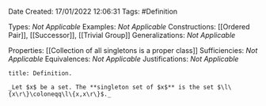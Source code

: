 <div class="topSpace"></div>

Date Created: 17/01/2022 12:06:31
Tags: #Definition

Types: _Not Applicable_
Examples: _Not Applicable_ 
Constructions: [[Ordered Pair]], [[Successor]], [[Trivial Group]]
Generalizations: _Not Applicable_

Properties: [[Collection of all singletons is a proper class]]
Sufficiencies: _Not Applicable_
Equivalences: _Not Applicable_
Justifications: _Not Applicable_

``` ad-Definition
title: Definition.

_Let $x$ be a set. The **singleton set of $x$** is the set $\l\{x\r\}\coloneqq\l\{x,x\r\}$._

```
